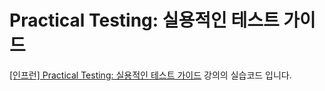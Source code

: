 # Practical Testing: 실용적인 테스트 가이드

[[인프런] Practical Testing: 실용적인 테스트 가이드](https://inf.run/Cjwu) 강의의 실습코드 입니다.

